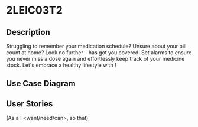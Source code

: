 # 2LEIC03T2
<app-name>

## Description
Struggling to remember your medication schedule? Unsure about your pill count at home? Look no further – <app-name> has got you covered! Set alarms to ensure you never miss a dose again and effortlessly keep track of your medicine stock. Let's embrace a healthy lifestyle with <app-name>!

## Use Case Diagram

## User Stories
(As a <user role> I <want/need/can>, so that)
